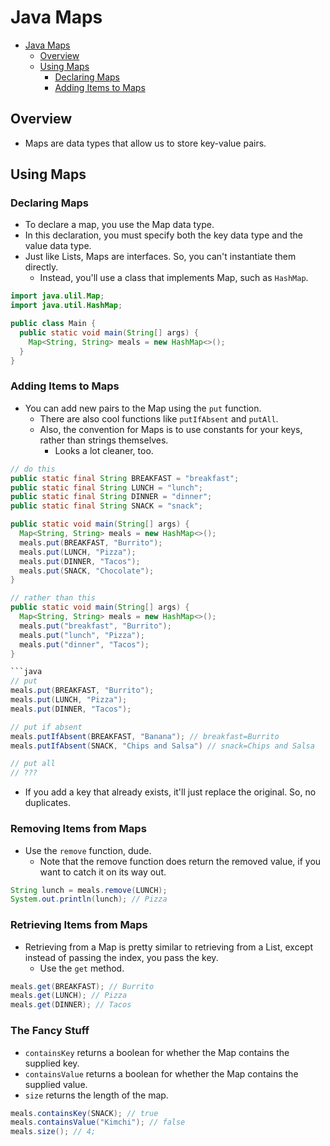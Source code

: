 # Java Maps

- [Java Maps](#java-maps)
  - [Overview](#overview)
  - [Using Maps](#using-maps)
    - [Declaring Maps](#declaring-maps)
    - [Adding Items to Maps](#adding-items-to-maps)

## Overview

- Maps are data types that allow us to store key-value pairs.

## Using Maps

### Declaring Maps

- To declare a map, you use the Map data type.
- In this declaration, you must specify both the key data type and the value data type.
- Just like Lists, Maps are interfaces. So, you can't instantiate them directly.
  - Instead, you'll use a class that implements Map, such as `HashMap`.

```java
import java.ulil.Map;
import java.util.HashMap;

public class Main {
  public static void main(String[] args) {
    Map<String, String> meals = new HashMap<>();
  }
}
```

### Adding Items to Maps

- You can add new pairs to the Map using the `put` function.
  - There are also cool functions like `putIfAbsent` and `putAll`.
  - Also, the convention for Maps is to use constants for your keys, rather than strings themselves.
    - Looks a lot cleaner, too.

````java
// do this
public static final String BREAKFAST = "breakfast";
public static final String LUNCH = "lunch";
public static final String DINNER = "dinner";
public static final String SNACK = "snack";

public static void main(String[] args) {
  Map<String, String> meals = new HashMap<>();
  meals.put(BREAKFAST, "Burrito");
  meals.put(LUNCH, "Pizza");
  meals.put(DINNER, "Tacos");
  meals.put(SNACK, "Chocolate");
}

// rather than this
public static void main(String[] args) {
  Map<String, String> meals = new HashMap<>();
  meals.put("breakfast", "Burrito");
  meals.put("lunch", "Pizza");
  meals.put("dinner", "Tacos");
}

```java
// put
meals.put(BREAKFAST, "Burrito");
meals.put(LUNCH, "Pizza");
meals.put(DINNER, "Tacos");

// put if absent
meals.putIfAbsent(BREAKFAST, "Banana"); // breakfast=Burrito
meals.putIfAbsent(SNACK, "Chips and Salsa") // snack=Chips and Salsa

// put all
// ???
````

- If you add a key that already exists, it'll just replace the original. So, no duplicates.

### Removing Items from Maps

- Use the `remove` function, dude.
  - Note that the remove function does return the removed value, if you want to catch it on its way out.

```java
String lunch = meals.remove(LUNCH);
System.out.println(lunch); // Pizza
```

### Retrieving Items from Maps

- Retrieving from a Map is pretty similar to retrieving from a List, except instead of passing the index, you pass the key.
  - Use the `get` method.

```java
meals.get(BREAKFAST); // Burrito
meals.get(LUNCH); // Pizza
meals.get(DINNER); // Tacos
```

### The Fancy Stuff

- `containsKey` returns a boolean for whether the Map contains the supplied key.
- `containsValue` returns a boolean for whether the Map contains the supplied value.
- `size` returns the length of the map.

```java
meals.containsKey(SNACK); // true
meals.containsValue("Kimchi"); // false
meals.size(); // 4;
```

